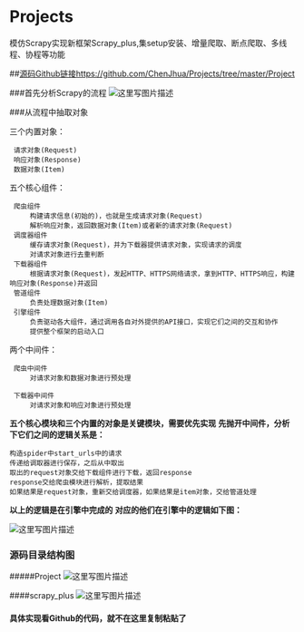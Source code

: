 # Projects
模仿Scrapy实现新框架Scrapy_plus,集setup安装、增量爬取、断点爬取、多线程、协程等功能


##[源码Github链接https://github.com/ChenJhua/Projects/tree/master/Project](https://github.com/ChenJhua/Projects/tree/master/Project)

###首先分析Scrapy的流程
![这里写图片描述](https://img-blog.csdn.net/20180701202550404?watermark/2/text/aHR0cHM6Ly9ibG9nLmNzZG4ubmV0L2NoZW5odWExMTI1/font/5a6L5L2T/fontsize/400/fill/I0JBQkFCMA==/dissolve/70)

###从流程中抽取对象

 三个内置对象：

```
 请求对象(Request)
 响应对象(Response)
 数据对象(Item)
```

  五个核心组件：

```
 爬虫组件
     构建请求信息(初始的)，也就是生成请求对象(Request)
     解析响应对象，返回数据对象(Item)或者新的请求对象(Request)
 调度器组件
     缓存请求对象(Request)，并为下载器提供请求对象，实现请求的调度
     对请求对象进行去重判断
 下载器组件
     根据请求对象(Request)，发起HTTP、HTTPS网络请求，拿到HTTP、HTTPS响应，构建响应对象(Response)并返回
 管道组件
     负责处理数据对象(Item)
 引擎组件
     负责驱动各大组件，通过调用各自对外提供的API接口，实现它们之间的交互和协作
     提供整个框架的启动入口
```

  两个中间件：

```
 爬虫中间件
     对请求对象和数据对象进行预处理

 下载器中间件
     对请求对象和响应对象进行预处理
```

**五个核心模块和三个内置的对象是关键模块，需要优先实现**
**先抛开中间件，分析下它们之间的逻辑关系是：**
```
构造spider中start_urls中的请求
传递给调取器进行保存，之后从中取出
取出的request对象交给下载组件进行下载，返回response
response交给爬虫模块进行解析，提取结果
如果结果是request对象，重新交给调度器，如果结果是item对象，交给管道处理
```
**以上的逻辑是在引擎中完成的**
**对应的他们在引擎中的逻辑如下图：**

![这里写图片描述](https://img-blog.csdn.net/20180701203424183?watermark/2/text/aHR0cHM6Ly9ibG9nLmNzZG4ubmV0L2NoZW5odWExMTI1/font/5a6L5L2T/fontsize/400/fill/I0JBQkFCMA==/dissolve/70)

### 源码目录结构图
#####Project
![这里写图片描述](https://img-blog.csdn.net/20180701204145414?watermark/2/text/aHR0cHM6Ly9ibG9nLmNzZG4ubmV0L2NoZW5odWExMTI1/font/5a6L5L2T/fontsize/400/fill/I0JBQkFCMA==/dissolve/70)

####scrapy_plus
![这里写图片描述](https://img-blog.csdn.net/20180701205149287?watermark/2/text/aHR0cHM6Ly9ibG9nLmNzZG4ubmV0L2NoZW5odWExMTI1/font/5a6L5L2T/fontsize/400/fill/I0JBQkFCMA==/dissolve/70)

#### 具体实现看Github的代码，就不在这里复制粘贴了
